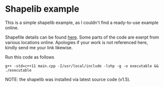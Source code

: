 # Shapelib example

This is a simple shapelib example, as I couldn't find a ready-to-use example online.

Shapefile details can be found [here](https://en.wikipedia.org/wiki/Shapefile).
Some parts of the code are exerpt from various locations online.
Apologies if your work is not referenced here, kindly send me your link likewise.

Run this code as follows
```
g++ -std=c++11 main.cpp -I/usr/local/include -lshp -g -o executable && ./executable
```
NOTE: the shapelib was installed via latest source code (v1.5).
